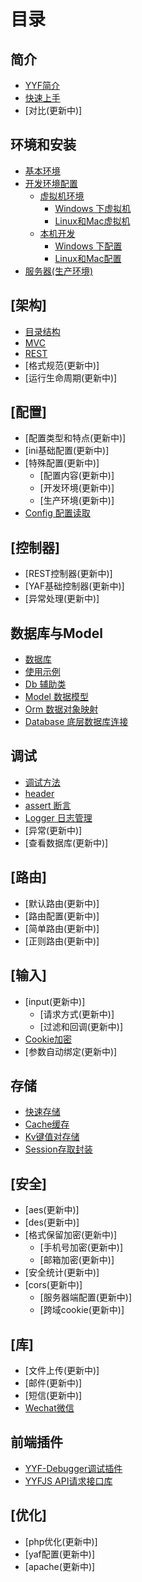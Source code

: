 # 目录

## 简介
* [YYF简介](README.md)
* [快速上手](about\README.md)
* [对比\(更新中\)]

## 环境和安装
* [基本环境](setup/README.md)
* [开发环境配置](setup/develop.md)
    * [虚拟机环境](setup/develop.md#vm)
        * [Windows 下虚拟机](setup/vm-in-windows.md)
        * [Linux和Mac虚拟机](setup/vm-in-linux.md)
    * [本机开发](setup/develop.md#local)
        * [Windows 下配置](setup/yyf-in-windows.md)
        * [Linux和Mac配置](setup/yyf-in-linux.md)
* [服务器\(生产环境\)](setup/yyf-in-server.md)


## \[架构\]
* [目录结构](architecture/folder-structure.md)
* [MVC](architecture/mvc.md)
* [REST](architecture/rest.md)
* [格式规范\(更新中\)]
* [运行生命周期\(更新中\)]

## \[配置\]
* [配置类型和特点\(更新中\)]
* [ini基础配置\(更新中\)]
* [特殊配置\(更新中\)]
    * [配置内容\(更新中\)]
    * [开发环境\(更新中\)]
    * [生产环境\(更新中\)]
* [Config 配置读取](configure/config.md)

## \[控制器\]
* [REST控制器\(更新中\)]
* [YAF基础控制器\(更新中\)]
* [异常处理\(更新中\)]

## 数据库与Model
* [数据库](database/README.md)
* [使用示例](database/example.md)
* [Db 辅助类](database/db.md)
* [Model 数据模型](database/model.md)
* [Orm 数据对象映射](database/orm.md)
* [Database 底层数据库连接](database/database.md)

## 调试
* [调试方法](debug/README.md)
* [header](debug/header.md)
* [assert 断言](debug/assert.md)
* [Logger 日志管理](debug/logger.md)
* [异常\(更新中\)]
* [查看数据库\(更新中\)]

## \[路由\]
* [默认路由\(更新中\)]
* [路由配置\(更新中\)]
* [简单路由\(更新中\)]
* [正则路由\(更新中\)]

## \[输入\]
* [input\(更新中\)]
    * [请求方式\(更新中\)]
    * [过滤和回调\(更新中\)]
* [Cookie加密](input/cookie.md)
* [参数自动绑定\(更新中\)]


## 存储
* [快速存储](storage/README.md)
* [Cache缓存](storage/cache.md)
* [Kv键值对存储](storage/kv.md)
* [Session存取封装](storage/session.md)

## \[安全\]
* [aes\(更新中\)]
* [des\(更新中\)]
* [格式保留加密\(更新中\)]
    * [手机号加密\(更新中\)]
    * [邮箱加密\(更新中\)]
* [安全统计\(更新中\)]
* [cors\(更新中\)]
    * [服务器端配置\(更新中\)]
    * [跨域cookie\(更新中\)]

## \[库\]
* [文件上传\(更新中\)]
* [邮件\(更新中\)]
* [短信\(更新中\)]
* [Wechat微信](library/wechat.md)

## 前端插件
* [YYF-Debugger调试插件](http://debugger.newfuture.cc/)
* [YYFJS API请求接口库](https://github.com/YunYinORG/YYFJS/)

## \[优化\]
* [php优化\(更新中\)]
* [yaf配置\(更新中\)]
* [apache\(更新中\)]
